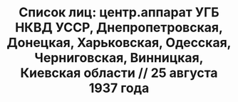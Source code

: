 ---
title: 'Список лиц: центр.аппарат УГБ НКВД УССР, Днепропетровская, Донецкая, Харьковская,
  Одесская, Черниговская, Винницкая, Киевская области // 25 августа 1937 года'
description: РГАСПИ, ф.17, оп.171, дело 410, лист 283
images:
- /disk/pictures/v02/17-171-410-283.jpg
- /disk/pictures/v02/17-171-410-284.jpg
- /disk/pictures/v02/17-171-410-285.jpg
- /disk/pictures/v02/17-171-410-286.jpg
- /disk/pictures/v02/17-171-410-287.jpg
- /disk/pictures/v02/17-171-410-288.jpg
---